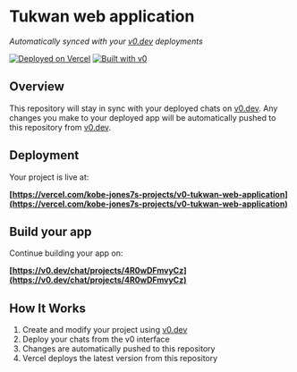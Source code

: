 # Tukwan web application

*Automatically synced with your [v0.dev](https://v0.dev) deployments*

[![Deployed on Vercel](https://img.shields.io/badge/Deployed%20on-Vercel-black?style=for-the-badge&logo=vercel)](https://vercel.com/kobe-jones7s-projects/v0-tukwan-web-application)
[![Built with v0](https://img.shields.io/badge/Built%20with-v0.dev-black?style=for-the-badge)](https://v0.dev/chat/projects/4R0wDFmvyCz)

## Overview

This repository will stay in sync with your deployed chats on [v0.dev](https://v0.dev).
Any changes you make to your deployed app will be automatically pushed to this repository from [v0.dev](https://v0.dev).

## Deployment

Your project is live at:

**[https://vercel.com/kobe-jones7s-projects/v0-tukwan-web-application](https://vercel.com/kobe-jones7s-projects/v0-tukwan-web-application)**

## Build your app

Continue building your app on:

**[https://v0.dev/chat/projects/4R0wDFmvyCz](https://v0.dev/chat/projects/4R0wDFmvyCz)**

## How It Works

1. Create and modify your project using [v0.dev](https://v0.dev)
2. Deploy your chats from the v0 interface
3. Changes are automatically pushed to this repository
4. Vercel deploys the latest version from this repository
